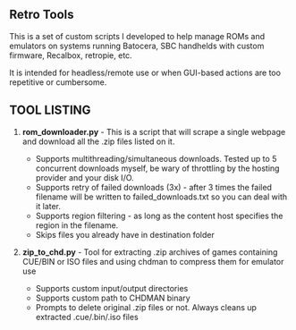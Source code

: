 Retro Tools
-----
This is a set of custom scripts I developed to help manage ROMs and emulators on systems running Batocera, SBC handhelds with custom firmware, Recalbox, retropie, etc.

It is intended for headless/remote use or when GUI-based actions are too repetitive or cumbersome.

TOOL LISTING
-----
1. **rom_downloader.py** - This is a script that will scrape a single webpage and download all the .zip files listed on it.
    * Supports multithreading/simultaneous downloads. Tested up to 5 concurrent downloads myself, be wary of throttling by the hosting provider and your disk I/O.
    * Supports retry of failed downloads (3x) - after 3 times the failed filename will be written to failed_downloads.txt so you can deal with it later.
    * Supports region filtering - as long as the content host specifies the region in the filename.
    * Skips files you already have in destination folder


2. **zip_to_chd.py** - Tool for extracting .zip archives of games containing CUE/BIN or ISO files and using chdman to compress them for emulator use
    * Supports custom input/output directories
    * Supports custom path to CHDMAN binary
    * Prompts to delete original .zip files or not. Always cleans up extracted .cue/.bin/.iso files    

